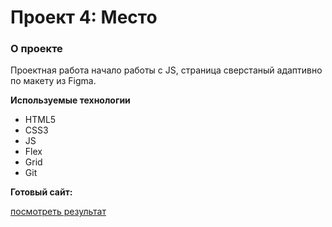 # Проект 4: Место


### О проекте

Проектная работа начало работы с JS, страница сверстаный адаптивно по макету из Figma.


**Используемые технологии**

* HTML5
* CSS3
* JS
* Flex
* Grid
* Git

**Готовый сайт:**

[посмотреть результат](https://babilonsuxx.github.io/mesto/)


